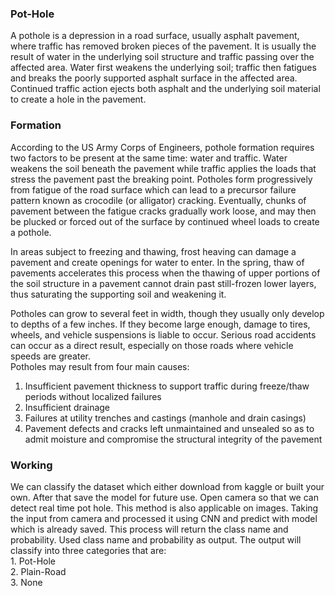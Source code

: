 ### Pot-Hole

A pothole is a depression in a road surface, usually asphalt pavement, where traffic has removed broken pieces of the pavement. It is usually the result of water in the underlying soil structure and traffic passing over the affected area. Water first weakens the underlying soil; traffic then fatigues and breaks the poorly supported asphalt surface in the affected area. Continued traffic action ejects both asphalt and the underlying soil material to create a hole in the pavement.<br>
### Formation

According to the US Army Corps of Engineers, pothole formation requires two factors to be present at the same time: water and traffic. Water weakens the soil beneath the pavement while traffic applies the loads that stress the pavement past the breaking point. Potholes form progressively from fatigue of the road surface which can lead to a precursor failure pattern known as crocodile (or alligator) cracking. Eventually, chunks of pavement between the fatigue cracks gradually work loose, and may then be plucked or forced out of the surface by continued wheel loads to create a pothole.<br>

In areas subject to freezing and thawing, frost heaving can damage a pavement and create openings for water to enter. In the spring, thaw of pavements accelerates this process when the thawing of upper portions of the soil structure in a pavement cannot drain past still-frozen lower layers, thus saturating the supporting soil and weakening it.<br>

Potholes can grow to several feet in width, though they usually only develop to depths of a few inches. If they become large enough, damage to tires, wheels, and vehicle suspensions is liable to occur. Serious road accidents can occur as a direct result, especially on those roads where vehicle speeds are greater.
<br>
Potholes may result from four main causes:
<br>
1. Insufficient pavement thickness to support traffic during freeze/thaw periods without localized failures<br>
2. Insufficient drainage<br>
3. Failures at utility trenches and castings (manhole and drain casings)<br>
4. Pavement defects and cracks left unmaintained and unsealed so as to admit moisture and compromise the structural integrity of the pavement<br>

### Working 
We can classify the dataset which either download from kaggle or built your own. After that save the model for future use. Open camera so that we can detect real time pot hole. This method is also applicable on images. Taking the input from camera and processed it using CNN and predict with model which is already saved. This process will return the class name and probability. Used class name and probability as output. The output will classify into three categories that are:<br> 1. Pot-Hole<br>2. Plain-Road<br>3. None<br>


